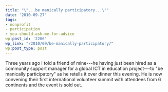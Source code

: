 ```yaml
---
title: "\"...be manically participatory...\""
date: '2010-09-27'
tags:
- nonprofit
- participation
- you-should-ask-me-for-advice
wp:post_id: '2206'
wp_link: "/2010/09/be-manically-participatory/"
wp:post_type: post
---
```


Three years ago I told a friend of mine---he having just been hired as a community support manager for a global ICT in education project---to "be manically participatory" as he retells it over dinner this evening. He is now convening their first international volunteer summit with attendees from 6 continents and the event is sold out.
